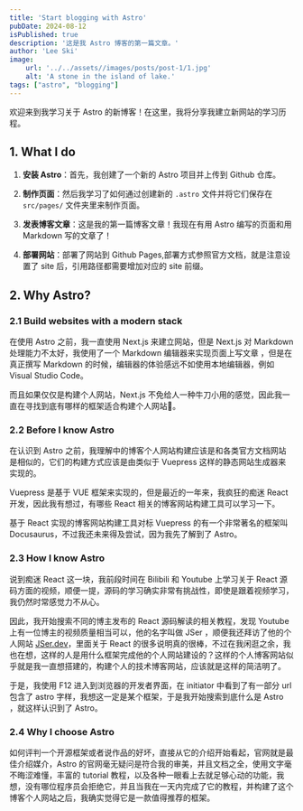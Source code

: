 ```yaml
---
title: 'Start blogging with Astro'
pubDate: 2024-08-12
isPublished: true
description: '这是我 Astro 博客的第一篇文章。'
author: 'Lee Ski'
image:
    url: '../../assets//images/posts/post-1/1.jpg'
    alt: 'A stone in the island of lake.'
tags: ["astro", "blogging"]
---
```


欢迎来到我学习关于 Astro 的新博客！在这里，我将分享我建立新网站的学习历程。

## 1. What I do

 1. **安装 Astro**：首先，我创建了一个新的 Astro 项目并上传到 Github 仓库。

 2. **制作页面**：然后我学习了如何通过创建新的 `.astro` 文件并将它们保存在 `src/pages/` 文件夹里来制作页面。

 3. **发表博客文章**：这是我的第一篇博客文章！我现在有用 Astro 编写的页面和用 Markdown 写的文章了！

 4. **部署网站**：部署了网站到 Github Pages,部署方式参照官方文档，就是注意设置了 site 后，引用路径都需要增加对应的 site 前缀。

## 2. Why Astro?

### 2.1 Build websites with a modern stack

在使用 Astro 之前，我一直使用 Next.js 来建立网站，但是 Next.js 对 Markdown 处理能力不太好，我使用了一个 Markdown 编辑器来实现页面上写文章 ，但是在真正撰写 Markdown 的时候，编辑器的体验感远不如使用本地编辑器，例如 Visual Studio Code。

而且如果仅仅是构建个人网站，Next.js 不免给人一种牛刀小用的感觉，因此我一直在寻找到底有哪样的框架适合构建个人网站🤔。

### 2.2 Before I know Astro

在认识到 Astro 之前，我理解中的博客个人网站构建应该是和各类官方文档网站是相似的，它们的构建方式应该是由类似于 Vuepress 这样的静态网站生成器来实现的。

 Vuepress 是基于 VUE 框架来实现的，但是最近的一年来，我疯狂的痴迷 React 开发，因此我有想过，有哪些 React 相关的博客网站构建工具可以学习一下。

基于 React 实现的博客网站构建工具对标 Vuepress 的有一个非常著名的框架叫 Docusaurus，不过我还未来得及尝试，因为我先了解到了 Astro。

### 2.3 How I know Astro

说到痴迷 React 这一块，我前段时间在 Bilibili 和 Youtube 上学习关于 React 源码方面的视频，顺便一提，源码的学习确实非常有挑战性，即使是跟着视频学习，我仍然时常感觉力不从心。

因此，我开始搜索不同的博主发布的 React 源码解读的相关教程，发现 Youtube 上有一位博主的视频质量相当可以，他的名字叫做 JSer ，顺便我还拜访了他的个人网站 [JSer.dev](https://jser.dev/)，里面关于 React 的很多说明真的很棒，不过在我闲逛之余，我也在想，这样的人是用什么框架完成他的个人网站建设的？这样的个人博客网站似乎就是我一直想搭建的，构建个人的技术博客网站，应该就是这样的简洁明了。

于是，我使用 F12 进入到浏览器的开发者界面，在 initiator 中看到了有一部分 url 包含了 astro 字样，我想这一定是某个框架，于是我开始搜索到底什么是 Astro ，就这样认识到了 Astro。

### 2.4 Why I choose Astro

如何评判一个开源框架或者说作品的好坏，直接从它的介绍开始看起，官网就是最佳介绍媒介，Astro 的官网毫无疑问是符合我的审美，并且文档之全，使用文字毫不晦涩难懂，丰富的 tutorial 教程，以及各种一眼看上去就足够心动的功能，我想，没有哪位程序员会拒绝它，并且当我在一天内完成了它的教程，并构建了这个博客个人网站之后，我确实觉得它是一款值得推荐的框架。
